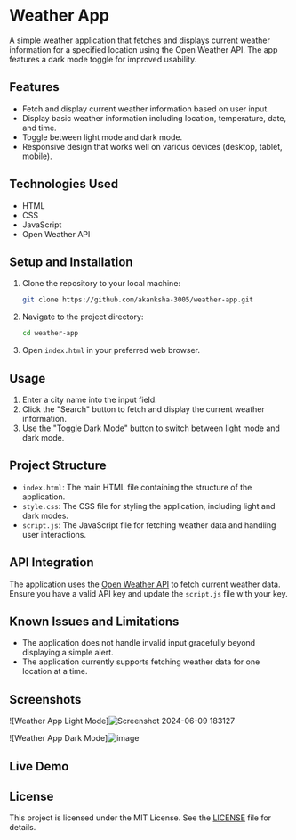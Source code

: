 # Weather App

A simple weather application that fetches and displays current weather information for a specified location using the Open Weather API. The app features a dark mode toggle for improved usability.

## Features

- Fetch and display current weather information based on user input.
- Display basic weather information including location, temperature, date, and time.
- Toggle between light mode and dark mode.
- Responsive design that works well on various devices (desktop, tablet, mobile).

## Technologies Used

- HTML
- CSS
- JavaScript
- Open Weather API

## Setup and Installation

1. Clone the repository to your local machine:
    ```sh
    git clone https://github.com/akanksha-3005/weather-app.git
    ```

2. Navigate to the project directory:
    ```sh
    cd weather-app
    ```

3. Open `index.html` in your preferred web browser.

## Usage

1. Enter a city name into the input field.
2. Click the "Search" button to fetch and display the current weather information.
3. Use the "Toggle Dark Mode" button to switch between light mode and dark mode.

## Project Structure

- `index.html`: The main HTML file containing the structure of the application.
- `style.css`: The CSS file for styling the application, including light and dark modes.
- `script.js`: The JavaScript file for fetching weather data and handling user interactions.

## API Integration

The application uses the [Open Weather API](https://openweathermap.org/api) to fetch current weather data. Ensure you have a valid API key and update the `script.js` file with your key.

## Known Issues and Limitations

- The application does not handle invalid input gracefully beyond displaying a simple alert.
- The application currently supports fetching weather data for one location at a time.

## Screenshots

![Weather App Light Mode]![Screenshot 2024-06-09 183127](https://github.com/akanksha-3005/Weather_application/assets/172177277/03e5e1fd-ce21-4b6b-9095-777ed2d4d432)

![Weather App Dark Mode]![image](https://github.com/akanksha-3005/Weather_application/assets/172177277/6a00a382-e657-4fca-845d-5c632a5042fe)


## Live Demo


## License

This project is licensed under the MIT License. See the [LICENSE](LICENSE) file for details.
